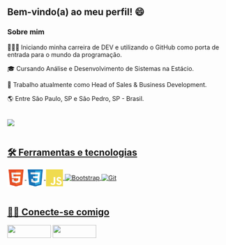 ## Bem-vindo(a) ao meu perfil! 😄

<h3> Sobre mim </h3>

 <p>👨🏻‍💻 Iniciando minha carreira de DEV e utilizando o GitHub como porta de entrada para o mundo da programação.</p>
 <p>🎓 Cursando Análise e Desenvolvimento de Sistemas na Estácio.</p>
 <p>💼 Trabalho atualmente como Head of Sales & Business Development.</p>
 <p>🌎 Entre São Paulo, SP e São Pedro, SP - Brasil.</p>

<br>

<div>
  <a href="https://github.com/kuldseks">
  <img align="center" height="180em" src="https://github-readme-stats.vercel.app/api/top-langs/?username=kuldseks&layout=compact&langs_count=6&theme=jolly"/>
</div>
<div style="display: inline_block">
  
  <br>
  
## 🛠 Ferramentas e tecnologias
  
  <img align="center" alt="HTML" height="40" width="40" src="https://raw.githubusercontent.com/devicons/devicon/master/icons/html5/html5-original.svg">
  <img align="center" alt="CSS" height="40" width="40" src="https://raw.githubusercontent.com/devicons/devicon/master/icons/css3/css3-original.svg">
  <img align="center" alt="Js" height="40" width="40" src="https://raw.githubusercontent.com/devicons/devicon/master/icons/javascript/javascript-plain.svg">
  <img align="center" alt="Bootstrap" height="40" width="40" src="https://cdn.jsdelivr.net/gh/devicons/devicon/icons/bootstrap/bootstrap-plain.svg" />
  <img align="center" alt="Git" height="40" width="40" src="https://cdn.jsdelivr.net/gh/devicons/devicon/icons/git/git-original.svg">



</div>
 
 <br>
 
## 🤝🏻 Conecte-se comigo
 
<div> 
  <a href="https://www.linkedin.com/in/joaoguilhermepdepaula/" target="_blank"><img height="30" width="100" src="https://img.shields.io/badge/-LinkedIn-%230077B5?style=for-the-badge&logo=linkedin&logoColor=white" target="_blank"></a> 
  <a href = "mailto:joaoguilhermegl3@gmail.com"><img height="30" width="100" src="https://img.shields.io/badge/Gmail-D14836?style=for-the-badge&logo=gmail&logoColor=white" target="_blank"></a>


</div>


